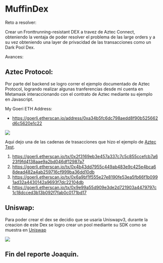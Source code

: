 # MuffinDex
 
Reto a resolver:

Crear un Fronttrunning-resistant DEX a travez de Aztec Connect, obteniendo la ventaja de poder resolver el problema de las large orders y a su vez obteniendo una layer de privacidad de las transacciones como un Dark Pool Dex.

Avances: 

## Aztec Protocol:

Por parte del backend se logro correr el ejemplo documentado de Aztec Protocol, logrando realizar algunas tranferencias desde mi cuenta en Metamask interaccionando con el contrato de Aztec mediante su ejemplo en Javascript.

My Goeri ETH Address:
- https://goerli.etherscan.io/address/0xa34b5fc6dc798aedd8f90b525662d6c5620e1c22

<img src="https://i.ibb.co/dLYdF4R/image.png">

Aqui dejo una de las cadenas de trasacciones que hizo el ejemplo de [Aztec Test](./Aztec%20Test/demo.js).

1. https://goerli.etherscan.io/tx/0x2f3169eb3e457a337c7c5c855ccefcb7a623f9fd4138aae9a2bd046df12987a7
2. https://goerli.etherscan.io/tx/0x4b43dd7955c449ab483e9c425e4bca68dead482a4ab259716cf999ba36dd10db
3. https://goerli.etherscan.io/tx/0x6a9bf1f555e27e8190fe53ea5fb66f1b0991ad32a4430142a9693f7dc22104db
4. https://goerli.etherscan.io/tx/0x9e99a55d909e3de2d721903a4479797c1c18dcced3b13b092f7fab0c0171bd17

## Uniswap:

Para poder crear el dex se decidio que se usaria Uniswapv3, durante la creacion de este Dex se logro crear un pool mediante su SDK como se muestra en [Uniswap](./Uniswap/index.ts)

<img src="https://i.ibb.co/2ssmG1F/image.png">

## Fin del reporte Joaquin.